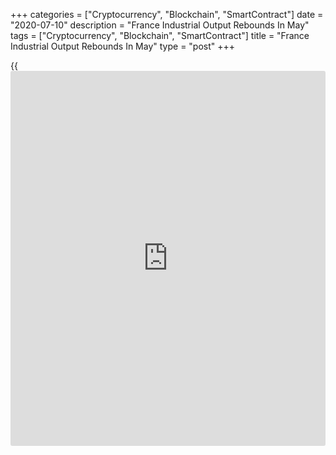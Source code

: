 +++
categories = ["Cryptocurrency", "Blockchain", "SmartContract"]
date = "2020-07-10"
description = "France Industrial Output Rebounds In May"
tags = ["Cryptocurrency", "Blockchain", "SmartContract"]
title = "France Industrial Output Rebounds In May"
type = "post"
+++

{{<iframe id="large-banner" src="https://www.bounty.group/#slide=24.0" width="100%" height="600" scrolling="no" style="border: 0px solid rgb(216, 221, 230); border-radius: 3px;">}}

France's industrial production rebounded at a faster than expected pace
in May as [coronavirus][1] containment measures were relaxed, data from
the statistical office Insee showed Friday.

Industrial output grew 19.6 percent on a monthly basis, reversing a 20.6
percent fall in April. This was the first rise in three months.
Production was forecast to climb 15.1 percent in May.

At the same time, manufacturing output advanced 22 percent, in contrast
to a 22.3 percent fall in the previous month.

Mining and quarrying output grew 9.2 percent and construction output
surged 118.5 percent in May.

Compared to February, the month before the start of the general
lockdown, industrial output decreased 21.2 percent and manufacturing
output fell 23.4 percent.

During three months to May, manufacturing output plunged 25.9 percent
and industrial production decreased 23.4 percent.

For comments and feedback [contact](https://www.playgroundfx.com/contact/): editorial@rtt[news](https://www.letsplayfx.com/blog/forex-news-website/).com

[Economic News][2]

 **What parts of the world are seeing the best (and worst) economic
performances lately? Click[here][3] to check out our [Econ Scorecard][3]
and find out! See up-to-the-moment [ranking](https://www.playgroundfx.com/blog/crypto-exchange-ranking/)s for the best and worst
performers in [GDP][4], [unemployment rate][5], [inflation][6] and much
more.**

   1. www.rtt[news](https://www.letsplayfx.com/blog/forex-news-website/).com/list/coronavirus.aspx
   2. www.rtt[news](https://www.letsplayfx.com/blog/forex-news-website/).com/Content/EconomicNews.aspx
   3. www.rtt[news](https://www.letsplayfx.com/blog/forex-news-website/).com/economic-scorecard/world-rank/PPI/highest-performance.aspx
   4. www.rtt[news](https://www.letsplayfx.com/blog/forex-news-website/).com/economic-scorecard/world-rank/GDP/highest-performance.aspx
   5. www.rtt[news](https://www.letsplayfx.com/blog/forex-news-website/).com/economic-scorecard/world-rank/unemployment-rate/lowest-performance.aspx
   6. www.rtt[news](https://www.letsplayfx.com/blog/forex-news-website/).com/economic-scorecard/world-rank/CPI/highest-performance.aspx